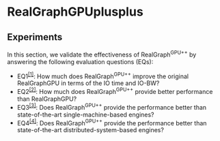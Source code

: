 # RealGraphGPUplusplus
## Experiments

In this section, we validate the effectiveness of RealGraph<sup>GPU++</sup> by answering the following evaluation questions (EQs):

* EQ1<sup>[\[1\]]()</sup>: How much does RealGraph<sup>GPU++</sup> improve the original RealGraphGPU in terms of the IO time and IO-BW?
* EQ2<sup>[\[2\]]()</sup>: How much does RealGraph<sup>GPU++</sup> provide better performance than RealGraphGPU?
* EQ3<sup>[\[3\]]()</sup>: Does RealGraph<sup>GPU++</sup> provide the performance better than state-of-the-art single-machine-based engines?
* EQ4<sup>[\[4\]]()</sup>: Does RealGraph<sup>GPU++</sup> provide the performance better than state-of-the-art distributed-system-based engines?
